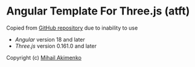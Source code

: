 # Angular Template For Three.js (atft)

Copied from [GitHub repository](https://github.com/makimenko/angular-template-for-threejs) due to inability to use
- *Angular* version 18 and later
- *Three.js* version 0.161.0 and later

Copyright (c) [Mihail Akimenko](https://github.com/makimenko)
